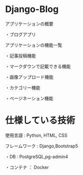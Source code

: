 # Django-Blog
アプリケーションの概要

・ブログアプリ

アプリケーションの機能一覧

・記事投稿機能

・マークダウンで記載できる機能

・画像アップロード機能

・カテゴリー機能

・ページネーション機能

# 仕様している技術

使用言語 : Python, HTML, CSS

フレームワーク : Django,Bootstrap5

・DB : PostgreSQL,pg-admin4

・コンテナ ： Docker
